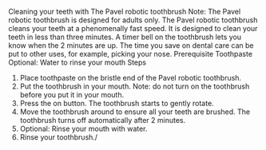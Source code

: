 Cleaning your teeth with The Pavel robotic toothbrush
Note: The Pavel robotic toothbrush is designed for adults only. 
The Pavel robotic toothbrush cleans your teeth at a phenomenally fast speed. It is designed to clean your teeth in less than three minutes. A timer bell on the toothbrush lets you know when the 2 minutes are up. The time you save on dental care can be put to other uses, for example, picking your nose. 
Prerequisite
Toothpaste
Optional: Water to rinse your mouth
Steps
1. Place toothpaste on the bristle end of the Pavel robotic toothbrush. 
2. Put the toothbrush in your mouth. 
	Note: do not turn on the toothbrush before you put it in your mouth. 
3. Press the on button.
	The toothbrush starts to gently rotate.
4. Move the toothbrush around to ensure all your teeth are brushed.
	The toothbrush turns off automatically after 2 minutes.
5. Optional: Rinse your mouth with water.
6. Rinse your toothbrush./
